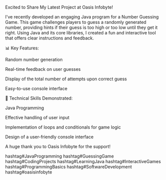 Excited to Share My Latest Project at Oasis Infobyte! 


I've recently developed an engaging Java program for a Number Guessing Game. This game challenges players to guess a randomly generated number, providing hints if their guess is too high or too low until they get it right. Using Java and its core libraries, I created a fun and interactive tool that offers clear instructions and feedback.


📊 Key Features:


Random number generation

Real-time feedback on user guesses

Display of the total number of attempts upon correct guess

Easy-to-use console interface

🔧 Technical Skills Demonstrated:


Java Programming

Effective handling of user input

Implementation of loops and conditionals for game logic

Design of a user-friendly console interface

A huge thank you to Oasis Infobyte for the support!


hashtag#JavaProgramming hashtag#GuessingGame hashtag#CodingProjects hashtag#LearningJava hashtag#InteractiveGames hashtag#ProgrammingBasics hashtag#SoftwareDevelopment hashtag#oasisinfobyte
